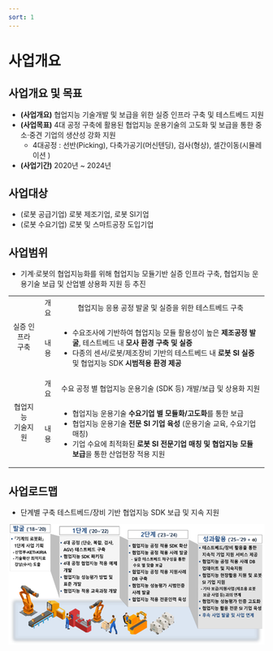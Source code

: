 ```yaml
---
sort: 1
---
```


# 사업개요

## 사업개요 및 목표
- **(사업개요)** 협업지능 기술개발 및 보급을 위한 실증 인프라 구축 및 테스트베드 지원
- **(사업목표)** 4대 공정 구축에 활용된 협업지능 운용기술의 고도화 및 보급을 통한 중소·중견 기업의
생산성 강화 지원
    - 4대공정 : 선반(Picking), 다축가공기(머신텐딩), 검사(형상), 셀간이동(시뮬레이션 )
- **(사업기간)** 2020년 ~ 2024년

## 사업대상
- (로봇 공급기업) 로봇 제조기업, 로봇 SI기업
- (로봇 수요기업) 로봇 및 스마트공장 도입기업

## 사업범위
- 기계·로봇의 협업지능화를 위해 협업지능 모듈기반 실증 인프라 구축, 협업지능 운용기술 보급 및  산업별 상용화 지원 등 추진

<!--
아래 표 서식은 아래 웹페이지 참조
https://stackoverrun.com/ko/q/12782644
https://cofs.tistory.com/124
https://studyingych.tistory.com/6
-->
<table>
    <tbody>
        <tr>
            <td rowspan="2" align="center">실증 인프라<br>구축</td>
            <td align="center">개요</td>
            <td align="center">
                협업지능 응용 공정 발굴 및 실증을 위한 테스트베드 구축  
            </td>
        </tr>
        <tr>
            <td align="center">내용</td>
            <td>
                <ul type="dot">
                    <li>수요조사에 기반하여 협업지능 모듈 활용성이 높은 <b>제조공정 발굴</b>, 테스트베드 내 <b>모사 환경 구축 및 실증</b></li>
                    <li>다종의 센서/로봇/제조장비 기반의 테스트베드 내 <b>로봇 SI 실증</b> 및 협업지능 SDK <b>시범적용 환경 제공</b> </li>
                </ul>
            </td>
        </tr>
        <!---->
        <tr>
            <td rowspan="2" align="center">협업지능<br>기술지원</td>
            <td align="center">개요</td>
            <td align="center">
                수요 공정 별 협업지능 운용기술 (SDK 등) 개발/보급 및 상용화 지원
            </td>
        </tr>
        <tr>
            <td align="center">내용</td>
            <td>
                <ul type="dot">
                    <li>협업지능 운용기술 <b>수요기업 별 모듈화/고도화</b>를 통한 보급</li>
                    <li>협업지능 운용기술 <b>전문 SI 기업 육성</b>  (운용기술 교육, 수요기업 매칭)</li>
                    <li>기업 수요에 최적화된 <b>로봇 SI 전문기업 매칭 및 협업지능 모듈 보급</b>을 통한 산업현장 적용 지원</li>
                </ul>
            </td>
        </tr>
    </tbody>
</table>

## 사업로드맵
- 단계별 구축 테스트베드/장비 기반 협업지능 SDK 보급 및 지속 지원

![robotplus_roadmap](image/robotplus_roadmap.png)